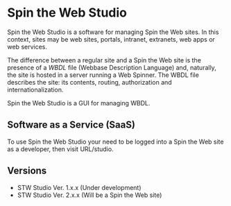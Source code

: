 # Spin the Web Studio

Spin the Web Studio is a software for managing Spin the Web sites. In this context, sites may be web sites, portals, intranet, extranets, web apps or web services.

The difference between a regular site and a Spin the Web site is the presence of a *WBDL* file (Webbase Description Language) and, naturally, the site is hosted in a server running a Web Spinner. The WBDL file describes the site: its contents, routing, authorization and internationalization.

Spin the Web Studio is a GUI for managing WBDL.

## Software as a Service (SaaS)
To use Spin the Web Studio your need to be logged into a Spin the Web site as a developer, then visit URL/studio.

## Versions
* STW Studio Ver. 1.x.x (Under development)
* STW Studio Ver. 2.x.x (Will be a Spin the Web site)
